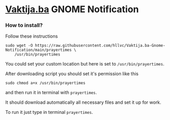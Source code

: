 # [Vaktija.ba](https://vaktija.ba) GNOME Notification

### How to install?
Follow these instructions
```
sudo wget -O https://raw.githubusercontent.com/hllvc/Vaktija.ba-Gnome-Notification/main/prayertimes \
	/usr/bin/prayertimes
```
You could set your custom location but here is set to `/usr/bin/prayertimes`.

After downloading script you should set it's permission like this

```
sudo chmod a+x /usr/bin/prayertimes
```
and then run it in terminal with `prayertimes`.

It should download automatically all necessary files and set it up for work.

To run it just type in terminal `prayertimes`.
